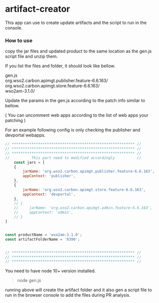 # artifact-creator
This app can use to create update artifacts and the script to run in the console.

### How to use
copy the jar files and updated product to the same location as the gen.js script file and unzip them.

If you list the files and folder, it should look like bellow.

gen.js                                                
org.wso2.carbon.apimgt.publisher.feature-6.6.163/     
org.wso2.carbon.apimgt.store.feature-6.6.163/         
wso2am-3.1.0/

Update the params in the gen.js according to the patch info similar to bellow.

( You can uncomment web apps according to the list of web apps your patching )

For an example following config is only checking the publisher and devportal webapps.

```js
// ******************************************************** //
// ******************************************************** //
// ******************************************************** //
//          This part need to modified accordingly          //
    const jars = [
    {
        jarName: 'org.wso2.carbon.apimgt.publisher.feature-6.6.163',
        appContext: 'publisher',
    },
    {
        jarName: 'org.wso2.carbon.apimgt.store.feature-6.6.163',
        appContext: 'devportal',
    },
    // {
    //     jarName: 'org.wso2.carbon.apimgt.admin.feature-6.6.163',
    //     appContext: 'admin',
    // }
]


const productName = 'wso2am-3.1.0';
const artifactFolderName = '0390';


// ******************************************************** //
// ******************************************************** //
// ******************************************************** //
```
You need to have node 10+ version installed.

> node gen.js

running above will create the artifact folder and it also gen a script file to run in the browser console to add the files during PR analysis.
